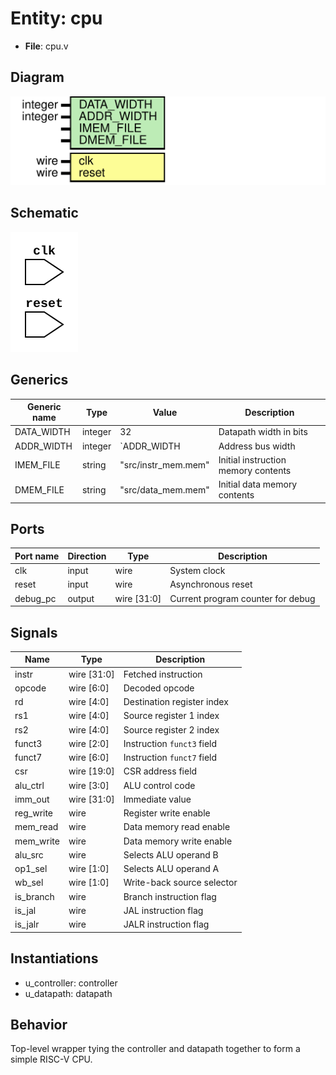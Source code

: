 
# Entity: cpu 
- **File**: cpu.v

## Diagram
![Diagram](../images/docs/cpu.svg "Diagram")

## Schematic
![Schematic](../images/schematics/cpu.svg "Schematic")
## Generics

| Generic name | Type    | Value               | Description |
| ------------ | ------- | ------------------- | ----------- |
| DATA_WIDTH   | integer | 32                  | Datapath width in bits |
| ADDR_WIDTH   | integer | `ADDR_WIDTH        | Address bus width |
| IMEM_FILE    | string  | "src/instr_mem.mem" | Initial instruction memory contents |
| DMEM_FILE    | string  | "src/data_mem.mem"  | Initial data memory contents |

## Ports

| Port name | Direction | Type | Description |
| --------- | --------- | ---- | ----------- |
| clk       | input     | wire | System clock |
| reset     | input     | wire | Asynchronous reset |
| debug_pc  | output    | wire [31:0] | Current program counter for debug |

## Signals

| Name      | Type        | Description |
| --------- | ----------- | ----------- |
| instr     | wire [31:0] | Fetched instruction |
| opcode    | wire [6:0]  | Decoded opcode |
| rd        | wire [4:0]  | Destination register index |
| rs1       | wire [4:0]  | Source register 1 index |
| rs2       | wire [4:0]  | Source register 2 index |
| funct3    | wire [2:0]  | Instruction `funct3` field |
| funct7    | wire [6:0]  | Instruction `funct7` field |
| csr       | wire [19:0] | CSR address field |
| alu_ctrl  | wire [3:0]  | ALU control code |
| imm_out   | wire [31:0] | Immediate value |
| reg_write | wire        | Register write enable |
| mem_read  | wire        | Data memory read enable |
| mem_write | wire        | Data memory write enable |
| alu_src   | wire        | Selects ALU operand B |
| op1_sel   | wire [1:0]  | Selects ALU operand A |
| wb_sel    | wire [1:0]  | Write-back source selector |
| is_branch | wire        | Branch instruction flag |
| is_jal    | wire        | JAL instruction flag |
| is_jalr   | wire        | JALR instruction flag |

## Instantiations

- u_controller: controller
- u_datapath: datapath

## Behavior
Top-level wrapper tying the controller and datapath together to form a simple RISC-V CPU.
